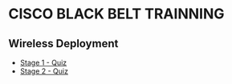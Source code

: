 # CISCO BLACK BELT TRAINNING

## Wireless Deployment

* [Stage 1 - Quiz](https://github.com/lupastec/bb/blob/main/01-Wireless%20Deployment/stage-01/quiz/01-Black%20Belt%20Wireless%20Deployment%20-%20STAGE1%20QUIZ.md)
* [Stage 2 - Quiz](https://github.com/lupastec/bb/blob/main/01-Wireless%20Deployment/stage-02/quiz/02-Black%20Belt%20Wireless%20Deployment%20-%20STAGE2%20QUIZ.md)